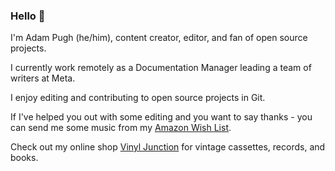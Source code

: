 ### Hello 👋
I'm Adam Pugh (he/him), content creator, editor, and fan of open source projects. 

I currently work remotely as a Documentation Manager leading a team of writers at Meta.

I enjoy editing and contributing to open source projects in Git.

If I've helped you out with some editing and you want to say thanks - you can send me some music from my [Amazon Wish List](https://www.amazon.com/hz/wishlist/ls/2JKR4PACHA65B?ref_=wl_share).

Check out my online shop <a href="https://vinyljunction.com" target="_blank">Vinyl Junction</a> for vintage cassettes, records, and books.

<!--
Here are some ideas to get you started:

- 🔭 I’m currently working on ...
- 🌱 I’m currently learning ...
- 👯 I’m looking to collaborate on ...
- 🤔 I’m looking for help with ...
- 💬 Ask me about ...
- 📫 How to reach me: ...
- 😄 Pronouns: ...
- ⚡ Fun fact: ...
-->

